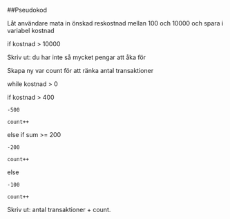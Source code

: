 ##Pseudokod

Låt användare mata in önskad reskostnad mellan 100 och 10000 och spara i variabel kostnad

if kostnad > 10000

  Skriv ut: du har inte så mycket pengar att åka för
  
Skapa ny var count för att ränka antal transaktioner

while kostnad > 0

  if kostnad > 400
  
    -500
    
    count++
    
  else if sum >= 200
  
    -200
    
    count++
    
  else
  
    -100
    
    count++
    
Skriv ut: antal transaktioner + count.

